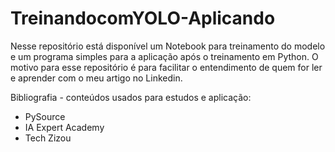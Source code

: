 # TreinandocomYOLO-Aplicando
Nesse repositório está disponível um Notebook para treinamento do modelo e um programa simples para a aplicação após o treinamento em Python. O motivo para esse repositório é para facilitar o entendimento de quem for ler e aprender com o meu artigo no Linkedin.



Bibliografia - conteúdos usados para estudos e aplicação:
* PySource
* IA Expert Academy
* Tech Zizou
